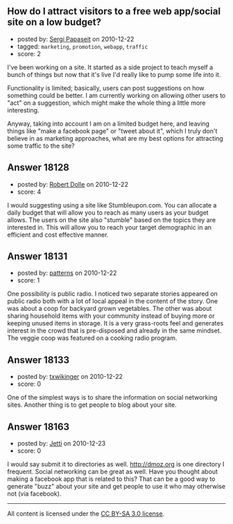 ## How do I attract visitors to a free web app/social site on a low budget?

- posted by: [Sergi Papaseit](https://stackexchange.com/users/-1/6118-sergi-papaseit) on 2010-12-22
- tagged: `marketing`, `promotion`, `webapp`, `traffic`
- score: 2

I've been working on a site. It started as a side project to teach myself a bunch of things but now that it's live I'd really like to pump some life into it.

Functionality is limited; basically, users can post suggestions on how something could be better. I am currently working on allowing other users to "act" on a suggestion, which might make the whole thing a little more interesting.

Anyway, taking into account I am on a limited budget here, and leaving things like "make a facebook page" or "tweet about it", which I truly don't believe in as marketing approaches, what are my best options for attracting some traffic to the site? 



## Answer 18128

- posted by: [Robert Dolle](https://stackexchange.com/users/-1/6122-robert-dolle) on 2010-12-22
- score: 4

I would suggesting using a site like Stumbleupon.com.  You can allocate a daily budget that will allow you to reach as many users as your budget allows.  The users on the site also "stumble" based on the topics they are interested in.  This will allow you to reach your target demographic in an efficient and cost effective manner.  


## Answer 18131

- posted by: [patterns](https://stackexchange.com/users/-1/6125-patterns) on 2010-12-22
- score: 1

One possibility is public radio. I noticed two separate stories appeared on public radio both with a lot of local appeal in the content of the story. One was about a coop for backyard grown vegetables. The other was about sharing household items with your community instead of buying more or keeping unused items in storage. It is a very grass-roots feel and generates interest in the crowd that is pre-disposed and already in the same mindset. The veggie coop was featured on a cooking radio program.


## Answer 18133

- posted by: [txwikinger](https://stackexchange.com/users/-1/4314-txwikinger) on 2010-12-22
- score: 0

One of the simplest ways is to share the information on social networking sites. Another thing is to get people to blog about your site.


## Answer 18163

- posted by: [Jetti](https://stackexchange.com/users/-1/5405-jetti) on 2010-12-23
- score: 0

I would say submit it to directories as well. http://dmoz.org is one directory I frequent. Social networking can be great as well. Have you thought about making a facebook app that is related to this? That can be a good way to generate "buzz" about your site and get people to use it who may otherwise not (via facebook).



---

All content is licensed under the [CC BY-SA 3.0 license](https://creativecommons.org/licenses/by-sa/3.0/).

